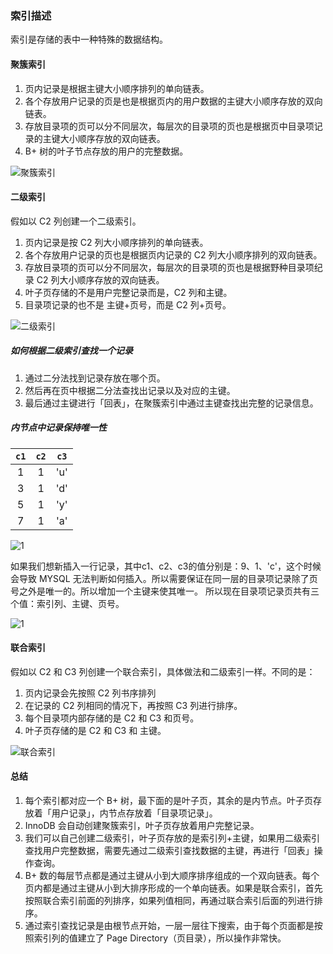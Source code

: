 ### 索引描述
索引是存储的表中一种特殊的数据结构。

#### 聚簇索引
1. 页内记录是根据主键大小顺序排列的单向链表。
2. 各个存放用户记录的页是也是根据页内的用户数据的主键大小顺序存放的双向链表。
3. 存放目录项的页可以分不同层次，每层次的目录项的页也是根据页中目录项记录的主键大小顺序存放的双向链表。
4. B+ 树的叶子节点存放的用户的完整数据。

![聚簇索引](https://user-gold-cdn.xitu.io/2019/4/9/16a01bd2a6c7a65f?imageView2/0/w/1280/h/960/format/webp/ignore-error/1)

#### 二级索引
假如以 C2 列创建一个二级索引。
1. 页内记录是按 C2 列大小顺序排列的单向链表。
2. 各个存放用户记录的页也是根据页内记录的 C2 列大小顺序排列的双向链表。
3. 存放目录项的页可以分不同层次，每层次的目录项的页也是根据野种目录项纪录 C2 列大小顺序存放的双向链表。
4. 叶子页存储的不是用户完整记录而是，C2 列和主键。
5. 目录项记录的也不是 主键+页号，而是 C2 列+页号。

![二级索引](https://user-gold-cdn.xitu.io/2019/4/9/16a01bd2a89adfa5?imageView2/0/w/1280/h/960/format/webp/ignore-error/1)

##### 如何根据二级索引查找一个记录
1. 通过二分法找到记录存放在哪个页。
2. 然后再在页中根据二分法查找出记录以及对应的主键。
3. 最后通过主键进行「回表」，在聚簇索引中通过主键查找出完整的记录信息。

##### 内节点中记录保持唯一性
|`c1`|`c2`|`c3`|
|:--:|:--:|:--:|
|1|1|'u'|
|3|1|'d'|
|5|1|'y'|
|7|1|'a'|

![1](https://user-gold-cdn.xitu.io/2019/4/9/16a01bd2c5b9ef01?imageView2/0/w/1280/h/960/format/webp/ignore-error/1)

如果我们想新插入一行记录，其中c1、c2、c3的值分别是：9、1、'c'，这个时候会导致 MYSQL 无法判断如何插入。所以需要保证在同一层的目录项记录除了页号之外是唯一的。所以增加一个主键来使其唯一。
所以现在目录项记录页共有三个值：索引列、主键、页号。


![1](https://user-gold-cdn.xitu.io/2019/4/9/16a01bd2c92fbca0?imageView2/0/w/1280/h/960/format/webp/ignore-error/1)

#### 联合索引
假如以 C2 和 C3 列创建一个联合索引，具体做法和二级索引一样。不同的是：
1. 页内记录会先按照 C2 列书序排列
2. 在记录的 C2 列相同的情况下，再按照 C3 列进行排序。
3. 每个目录项内部存储的是 C2 和 C3 和页号。
4. 叶子页存储的是 C2 和 C3 和 主键。


![联合索引](https://user-gold-cdn.xitu.io/2019/4/9/16a01bd2b0b70d72?imageView2/0/w/1280/h/960/format/webp/ignore-error/1)




#### 总结
1. 每个索引都对应一个 B+ 树，最下面的是叶子页，其余的是内节点。叶子页存放着「用户记录」，内节点存放着「目录项记录」。
2. InnoDB 会自动创建聚簇索引，叶子页存放着用户完整记录。
3. 我们可以自己创建二级索引，叶子页存放的是索引列+主键，如果用二级索引查找用户完整数据，需要先通过二级索引查找数据的主键，再进行「回表」操作查询。
4. B+ 数的每层节点都是通过主键从小到大顺序排序组成的一个双向链表。每个页内都是通过主键从小到大排序形成的一个单向链表。如果是联合索引，首先按照联合索引前面的列排序，如果列值相同，再通过联合索引后面的列进行排序。
5. 通过索引查找记录是由根节点开始，一层一层往下搜索，由于每个页面都是按照索引列的值建立了 Page Directory（页目录），所以操作非常快。

